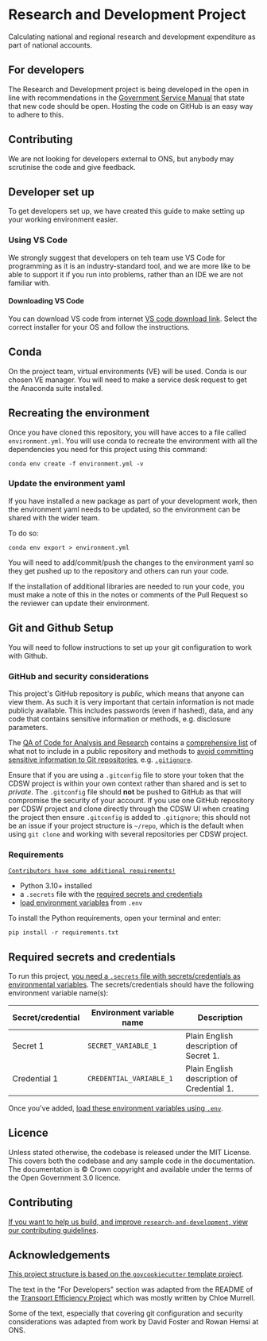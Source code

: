 # Research and Development Project

Calculating national and regional research and development expenditure as part of national accounts.


## For developers

The Research and Development project is being developed in the open in line with recommendations in the [Government Service Manual](https://www.gov.uk/service-manual/service-standard/point-12-make-new-source-code-open) that state that new code should be open. Hosting the code on GitHub is an easy way to adhere to this.

## Contributing
We are not looking for developers external to ONS, but anybody may scrutinise the code and give feedback.

## Developer set up

To get developers set up, we have created this guide to make setting up your working environment easier.

### Using VS Code

We strongly suggest that developers on teh team use VS Code for programming as it is an industry-standard tool, and we are more like to be able to support it if you run into problems, rather than an IDE we are not familiar with.

#### Downloading VS Code

You can download VS code from internet [VS code download link](https://code.visualstudio.com/download). Select the correct installer for your OS and follow the instructions.

## Conda

On the project team, virtual environments (VE) will be used. Conda is our chosen VE manager. You will need to make a service desk request to get the Anaconda suite installed.

## Recreating the environment

Once you have cloned this repository, you will have acces to a file called `environment.yml`. You will use conda to recreate the environment with all the dependencies you need for this project using this command:

`conda env create -f environment.yml -v`

### Update the environment yaml

If you have installed a new package as part of your development work, then the environment yaml needs to be updated, so the environment can be shared with the wider team.

To do so:
```
conda env export > environment.yml
```
You will need to add/commit/push the changes to the environment yaml so they get pushed up to the repository and others can run your code.

If the installation of additional libraries are needed to run your code, you must make a note of this in the notes or comments of the Pull Request so the reviewer can update their environment.


## Git and Github Setup

You will need to follow instructions to set up your git configuration to work with Github.

### GitHub and security considerations

This project's GitHub repository is *public*, which means that anyone can view them. As such it is very important that certain information is not made publicly available. This includes passwords (even if hashed), data, and any code that contains sensitive information or methods, e.g. disclosure parameters.

The [QA of Code for Analysis and Research](https://best-practice-and-impact.github.io/qa-of-code-guidance/intro.html) contains a [comprehensive list](https://best-practice-and-impact.github.io/qa-of-code-guidance/version_control.html#what-should-i-version-control) of what not to include in a public repository and methods to [avoid committing sensitive information to Git repositories](https://best-practice-and-impact.github.io/qa-of-code-guidance/version_control.html#avoid-commiting-sensitive-information-to-git-repositories), e.g. [`.gitignore`](https://best-practice-and-impact.github.io/qa-of-code-guidance/version_control.html#gitignore-files).

Ensure that if you are using a `.gitconfig` file to store your token that the CDSW project is within your own context rather than shared and is set to *private*. The `.gitconfig` file should **not** be pushed to GitHub as that will compromise the security of your account. If you use one GitHub repository per CDSW project and clone directly through the CDSW UI when creating the project then ensure `.gitconfig` is added to `.gitignore`; this should not be an issue if your project structure is `~/repo`, which is the default when using `git clone` and working with several repositories per CDSW project.



### Requirements

[```Contributors have some additional requirements!```][contributing]

- Python 3.10+ installed
- a `.secrets` file with the [required secrets and
  credentials](#required-secrets-and-credentials)
- [load environment variables][docs-loading-environment-variables] from `.env`

To install the Python requirements, open your terminal and enter:

```shell
pip install -r requirements.txt
```

## Required secrets and credentials

To run this project, [you need a `.secrets` file with secrets/credentials as
environmental variables][docs-loading-environment-variables-secrets]. The
secrets/credentials should have the following environment variable name(s):

| Secret/credential | Environment variable name | Description                                |
|-------------------|---------------------------|--------------------------------------------|
| Secret 1          | `SECRET_VARIABLE_1`       | Plain English description of Secret 1.     |
| Credential 1      | `CREDENTIAL_VARIABLE_1`   | Plain English description of Credential 1. |

Once you've added, [load these environment variables using
`.env`][docs-loading-environment-variables].

## Licence

Unless stated otherwise, the codebase is released under the MIT License. This covers
both the codebase and any sample code in the documentation. The documentation is ©
Crown copyright and available under the terms of the Open Government 3.0 licence.

## Contributing

[If you want to help us build, and improve `research-and-development`, view our
contributing guidelines][contributing].

## Acknowledgements

[This project structure is based on the `govcookiecutter` template
project][govcookiecutter].

The text in the "For Developers" section was adapted from the README of the [Transport Efficiency Project](https://github.com/jwestw/Public_Transport_Efficiency) which was mostly written by Chloe Murrell.

Some of the text, especially that covering git configuration and security considerations was adapted from work by David Foster and Rowan Hemsi at ONS.

[contributing]: ./docs/contributor_guide/CONTRIBUTING.md
[govcookiecutter]: https://github.com/best-practice-and-impact/govcookiecutter
[docs-loading-environment-variables]: ./docs/user_guide/loading_environment_variables.md
[docs-loading-environment-variables-secrets]: ./docs/user_guide/loading_environment_variables.md#storing-secrets-and-credentials
